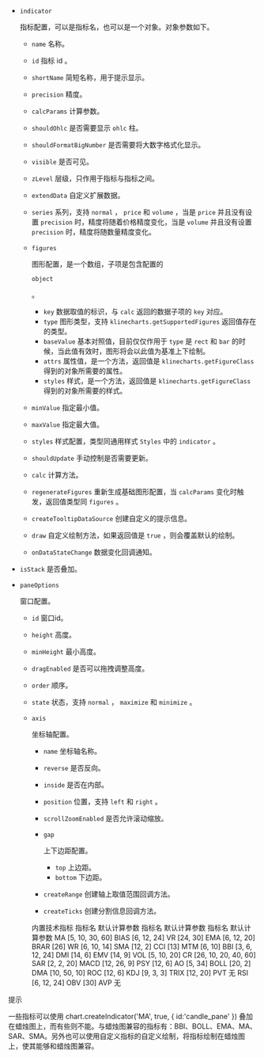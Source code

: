 - ```
  indicator
  ```

   

  指标配置，可以是指标名，也可以是一个对象。对象参数如下。

  - `name` 名称。

  - `id` 指标 id 。

  - `shortName` 简短名称，用于提示显示。

  - `precision` 精度。

  - `calcParams` 计算参数。

  - `shouldOhlc` 是否需要显示 `ohlc` 柱。

  - `shouldFormatBigNumber` 是否需要将大数字格式化显示。

  - `visible` 是否可见。

  - `zLevel` 层级，只作用于指标与指标之间。

  - `extendData` 自定义扩展数据。

  - `series` 系列，支持 `normal` ， `price` 和 `volume` ，当是 `price` 并且没有设置 `precision` 时，精度将随着价格精度变化，当是 `volume` 并且没有设置 `precision` 时，精度将随数量精度变化。

  - ```
    figures
    ```

     

    图形配置，是一个数组，子项是包含配置的

     

    ```
    object
    ```

     

    。

    - `key` 数据取值的标识，与 `calc` 返回的数据子项的 `key` 对应。
    - `type` 图形类型，支持 `klinecharts.getSupportedFigures` 返回值存在的类型。
    - `baseValue` 基本对照值，目前仅仅作用于 `type` 是 `rect` 和 `bar` 的时候，当此值有效时，图形将会以此值为基准上下绘制。
    - `attrs` 属性值，是一个方法，返回值是 `klinecharts.getFigureClass` 得到的对象所需要的属性。
    - `styles` 样式，是一个方法，返回值是 `klinecharts.getFigureClass` 得到的对象所需要的样式。

  - `minValue` 指定最小值。

  - `maxValue` 指定最大值。

  - `styles` 样式配置，类型同通用样式 `Styles` 中的 `indicator` 。

  - `shouldUpdate` 手动控制是否需要更新。

  - `calc` 计算方法。

  - `regenerateFigures` 重新生成基础图形配置，当 `calcParams` 变化时触发，返回值类型同 `figures` 。

  - `createTooltipDataSource` 创建自定义的提示信息。

  - `draw` 自定义绘制方法，如果返回值是 `true` ，则会覆盖默认的绘制。

  - `onDataStateChange` 数据变化回调通知。

- `isStack` 是否叠加。

- ```
  paneOptions
  ```

   

  窗口配置。

  - `id` 窗口id。

  - `height` 高度。

  - `minHeight` 最小高度。

  - `dragEnabled` 是否可以拖拽调整高度。

  - `order` 顺序。

  - `state` 状态，支持 `normal` ， `maximize` 和 `minimize` 。

  - ```
    axis
    ```

     

    坐标轴配置。

    - `name` 坐标轴名称。

    - `reverse` 是否反向。

    - `inside` 是否在内部。

    - `position` 位置，支持 `left` 和 `right` 。

    - `scrollZoomEnabled` 是否允许滚动缩放。

    - ```
      gap
      ```

       

      上下边距配置。

      - `top` 上边距。
      - `bottom` 下边距。

    - `createRange` 创建轴上取值范围回调方法。

    - `createTicks` 创建分割信息回调方法。



    内置技术指标
指标名	默认计算参数	指标名	默认计算参数	指标名	默认计算参数
MA	[5, 10, 30, 60]	BIAS	[6, 12, 24]	VR	[24, 30]
EMA	[6, 12, 20]	BRAR	[26]	WR	[6, 10, 14]
SMA	[12, 2]	CCI	[13]	MTM	[6, 10]
BBI	[3, 6, 12, 24]	DMI	[14, 6]	EMV	[14, 9]
VOL	[5, 10, 20]	CR	[26, 10, 20, 40, 60]	SAR	[2, 2,  20]
MACD	[12, 26, 9]	PSY	[12, 6]	AO	[5, 34]
BOLL	[20, 2]	DMA	[10, 50, 10]	ROC	[12, 6]
KDJ	[9, 3, 3]	TRIX	[12, 20]	PVT	无
RSI	[6, 12, 24]	OBV	[30]	AVP	无

提示

一些指标可以使用 chart.createIndicator('MA', true, { id:'candle_pane' }) 叠加在蜡烛图上，而有些则不能。与蜡烛图兼容的指标有：BBI、BOLL、EMA、MA、SAR、SMA。另外也可以使用自定义指标的自定义绘制，将指标绘制在蜡烛图上，使其能够和蜡烛图兼容。